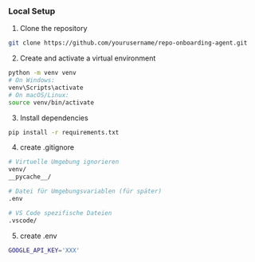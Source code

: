 ### Local Setup

1. Clone the repository
```bash
git clone https://github.com/yourusername/repo-onboarding-agent.git
```

2. Create and activate a virtual environment
```bash
python -m venv venv
# On Windows:
venv\Scripts\activate
# On macOS/Linux:
source venv/bin/activate
```

3. Install dependencies
```bash
pip install -r requirements.txt
```

4. create .gitignore
```bash
# Virtuelle Umgebung ignorieren
venv/
__pycache__/

# Datei für Umgebungsvariablen (für später)
.env

# VS Code spezifische Dateien
.vscode/
```

5. create .env
```bash
GOOGLE_API_KEY='XXX'
```